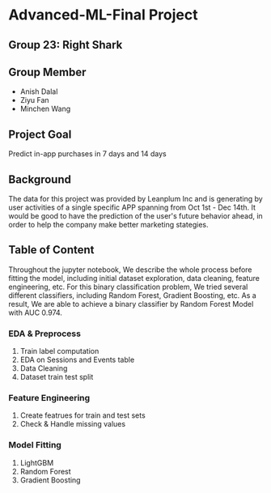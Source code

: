 # Advanced-ML-Final Project

## Group 23: Right Shark


## Group Member
* Anish Dalal
* Ziyu Fan
* Minchen Wang


## Project Goal
Predict in-app purchases in 7 days and 14 days


## Background
The data for this project was provided by Leanplum Inc and is generating by user activities of a single specific APP spanning from Oct 1st - Dec 14th. It would be good to have the prediction of the user's future behavior ahead, in order to help the company make better marketing stategies.


## Table of Content

Throughout the jupyter notebook, We describe the whole process before fitting the model, including initial dataset exploration, data cleaning, feature engineering, etc. For this binary classification problem, We tried several different classifiers, including Random Forest, Gradient Boosting, etc. As a result, We are able to achieve a binary classifier by Random Forest Model with AUC 0.974. 

### EDA & Preprocess

1. Train label computation
2. EDA on Sessions and Events table
3. Data Cleaning 
3. Dataset train test split

### Feature Engineering

1. Create featrues for train and test sets
2. Check & Handle missing values

### Model Fitting 

1. LightGBM
2. Random Forest
3. Gradient Boosting
